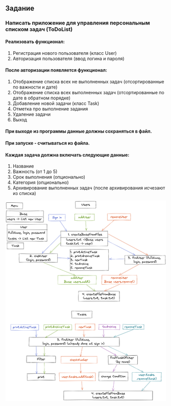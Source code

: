 ## Задание

### Написать приложение для управления персональным списком задач (ToDoList)

#### Реализовать функционал:
1. Регистрация нового пользователя (класс User)
2. Авторизация пользователя (ввод логина и пароля)

#### После авторизации появляется функционал:
1. Отображение списка всех не выполненных задач (отсортированные по важности и дате)
2. Отображение списка всех выполненных задач (отсортированные по дате в обратном порядке)
3. Добавление новой задачи (класс Task)
4. Отметка про выполнение задания
5. Удаление задачи
6. Выход

#### При выходе из программы данные должны сохраняться в файл.
#### При запуске - считываться из файла.

#### Каждая задача должна включать следующие данные:
1. Название
2. Важность (от 1 до 5)
3. Срок выполнения (опционально)
4. Категория (опционально)
5. Архивирование выполненных задач (после архивирования исчезают из списка)

![](images/Scheme.png)

